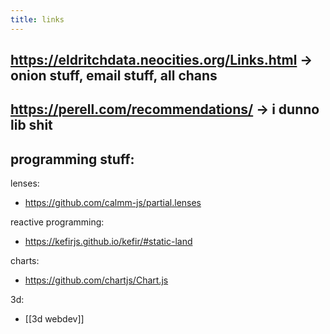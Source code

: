 ```yaml
---
title: links
---
```


## https://eldritchdata.neocities.org/Links.html -> onion stuff, email stuff, all chans
## https://perell.com/recommendations/ -> i dunno lib shit
## programming stuff:

lenses:
- https://github.com/calmm-js/partial.lenses

reactive programming:
- https://kefirjs.github.io/kefir/#static-land

charts:
- https://github.com/chartjs/Chart.js

3d:
- [[3d webdev]]
